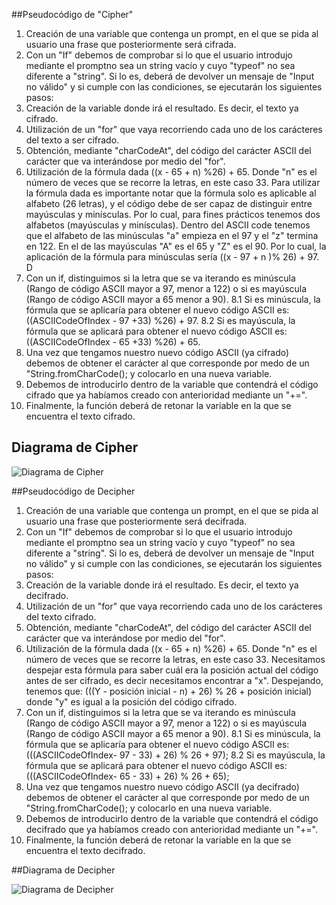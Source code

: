 ##Pseudocódigo de "Cipher" 

1. Creación de una variable que contenga un prompt, en el que se pida al usuario una frase que posteriormente será cifrada.  
2. Con un "If" debemos de comprobar si lo que el usuario introdujo mediante el promptno sea un string vacío y cuyo "typeof" no sea diferente a  "string".  Si lo es, deberá de devolver un mensaje de "Input no válido" y si cumple con las condiciones, se ejecutarán los siguientes pasos: 
4. Creación de  la variable donde irá el resultado. Es decir, el texto ya cifrado. 
5. Utilización de un "for" que vaya recorriendo cada uno de los carácteres del texto a ser cifrado. 
6. Obtención, mediante "charCodeAt", del código del carácter ASCII del carácter que va interándose por medio del "for".  
7. Utilización de la fórmula dada ((x - 65 + n) %26) + 65. Donde "n" es el número de veces que se recorre la letras, en este caso 33.  Para utilizar la fórmula dada es importante notar que la fórmula solo es aplicable al alfabeto (26 letras), y el código debe de ser capaz de distinguir entre mayúsculas y minísculas. Por lo cual, para fines prácticos tenemos dos alfabetos (mayúsculas y minísculas). Dentro del ASCII code tenemos que el alfabeto de las minúsculas  "a" empieza en el 97 y el "z" termina en 122.  En el de las mayúsculas "A" es el 65 y "Z" es el 90.  Por lo cual, la aplicación de la fórmula para minúsculas sería ((x - 97 + n )% 26) + 97. D
8. Con un if, distinguimos si la letra que se va iterando es minúscula (Rango de código ASCII mayor a 97, menor a 122) o si es mayúscula (Rango de código ASCII mayor a 65 menor a 90).
8.1 Si es minúscula, la fórmula que se aplicaría para obtener el nuevo código ASCII es: ((ASCIICodeOfIndex - 97 +33) %26) + 97. 
8.2 Si es mayúscula, la fórmula que se aplicará para obtener el nuevo código ASCII es:  ((ASCIICodeOfIndex - 65 +33) %26) + 65.
9. Una vez que tengamos nuestro nuevo código ASCII (ya cifrado) debemos de obtener el carácter al que corresponde por medo de un "String.fromCharCode(); y colocarlo en una nueva variable.
10. Debemos de introducirlo dentro de la variable que contendrá el código cifrado que ya habíamos creado con anterioridad mediante un "+=". 
11. Finalmente, la función deberá de retonar la variable en la que se encuentra el texto cifrado. 

## Diagrama de Cipher 

![Diagrama de Cipher](/assets/images/cipher1.jpg)



##Pseudocódigo de Decipher 

1. Creación de una variable que contenga un prompt, en el que se pida al usuario una frase que posteriormente será decifrada.  
2. Con un "If" debemos de comprobar si lo que el usuario introdujo mediante el promptno sea un string vacío y cuyo "typeof" no sea diferente a  "string".  Si lo es, deberá de devolver un mensaje de "Input no válido" y si cumple con las condiciones, se ejecutarán los siguientes pasos: 
4. Creación de  la variable donde irá el resultado. Es decir, el texto ya decifrado. 
5. Utilización de un "for" que vaya recorriendo cada uno de los carácteres del texto cifrado. 
6. Obtención, mediante "charCodeAt", del código del carácter ASCII del carácter que va interándose por medio del "for".  
7. Utilización de la fórmula dada ((x - 65 + n) %26) + 65. Donde "n" es el número de veces que se recorre la letras, en este caso 33. Necesitamos despejar esta fórmula para saber cuál era la posición actual del código antes de ser cifrado, es decir necesitamos encontrar a "x". Despejando, tenemos que: (((Y - posición inicial  - n) + 26) % 26 + posición inicial) donde "y" es igual a la posición del código cifrado. 
8. Con un if, distinguimos si la letra que se va iterando es minúscula (Rango de código ASCII mayor a 97, menor a 122) o si es mayúscula (Rango de código ASCII mayor a 65 menor a 90).
8.1 Si es minúscula, la fórmula que se aplicaría para obtener el nuevo código ASCII es: (((ASCIICodeOfIndex- 97 - 33) + 26) % 26 + 97);
8.2 Si es mayúscula, la fórmula que se aplicará para obtener el nuevo código ASCII es: (((ASCIICodeOfIndex- 65 - 33) + 26) % 26 + 65);
9. Una vez que tengamos nuestro nuevo código ASCII (ya decifrado) debemos de obtener el carácter al que corresponde por medo de un "String.fromCharCode(); y colocarlo en una nueva variable.
10. Debemos de introducirlo dentro de la variable que contendrá el código decifrado que ya habíamos creado con anterioridad mediante un "+=". 
11. Finalmente, la función deberá de retonar la variable en la que se encuentra el texto decifrado. 


##Diagrama de Decipher

![Diagrama de Decipher](/assets/images/decipher.jpg)